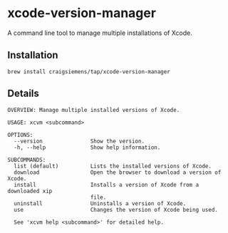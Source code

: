 # xcode-version-manager

A command line tool to manage multiple installations of Xcode. 

## Installation

```
brew install craigsiemens/tap/xcode-version-manager
```

## Details
```
OVERVIEW: Manage multiple installed versions of Xcode.

USAGE: xcvm <subcommand>

OPTIONS:
  --version               Show the version.
  -h, --help              Show help information.

SUBCOMMANDS:
  list (default)          Lists the installed versions of Xcode.
  download                Open the browser to download a version of Xcode.
  install                 Installs a version of Xcode from a downloaded xip
                          file.
  uninstall               Uninstalls a version of Xcode.
  use                     Changes the version of Xcode being used.

  See 'xcvm help <subcommand>' for detailed help.
```
